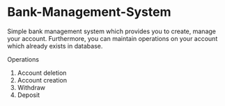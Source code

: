 # Bank-Management-System
Simple bank management system which provides you to create, manage your account. Furthermore, you can maintain operations on your account which already exists in database.

Operations
1. Account deletion
2. Account creation
3. Withdraw
4. Deposit
